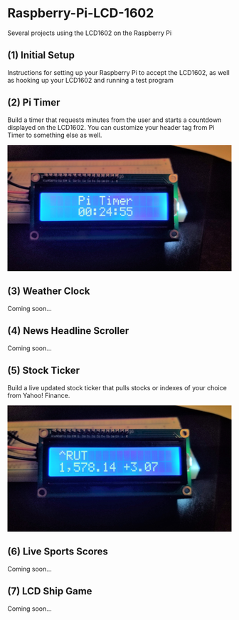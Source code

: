 # Raspberry-Pi-LCD-1602
 Several projects using the LCD1602 on the Raspberry Pi

## (1) Initial Setup
Instructions for setting up your Raspberry Pi to accept the LCD1602, as well as hooking up your LCD1602 and running a test program  

## (2) Pi Timer  
Build a timer that requests minutes from the user and starts a countdown displayed on the LCD1602. You can customize your header tag from Pi Timer to something else as well.

![image](02-Timer/timer.jpg)

## (3) Weather Clock
Coming soon... 

## (4) News Headline Scroller
Coming soon...

## (5) Stock Ticker
Build a live updated stock ticker that pulls stocks or indexes of your choice from Yahoo! Finance.

![image](05-Stock-Ticker/stock_ticker.jpg)

## (6) Live Sports Scores
Coming soon...

## (7) LCD Ship Game
Coming soon...

